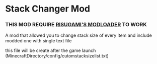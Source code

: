 # Stack Changer Mod
### THIS MOD REQUIRE [RISUGAMI'S MODLOADER](https://mcarchive.net/mods/modloader?gvsn=b1.7.3) TO WORK


A mod that allowed you to change stack size of every item and include modded one with single text file

this file will be create after the game launch (MinecraftDirectory/config/cutomstacksizelist.txt)

